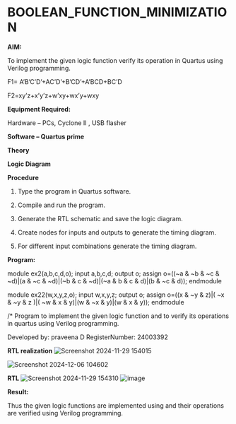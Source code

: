 # BOOLEAN_FUNCTION_MINIMIZATION

**AIM:**

To implement the given logic function verify its operation in Quartus using Verilog programming.

F1= A’B’C’D’+AC’D’+B’CD’+A’BCD+BC’D 

F2=xy’z+x’y’z+w’xy+wx’y+wxy

**Equipment Required:**

Hardware – PCs, Cyclone II , USB flasher

**Software – Quartus prime**

**Theory**

**Logic Diagram**

**Procedure**

1.	Type the program in Quartus software.

2.	Compile and run the program.

3.	Generate the RTL schematic and save the logic diagram.

4.	Create nodes for inputs and outputs to generate the timing diagram.

5.	For different input combinations generate the timing diagram.


**Program:**

module ex2(a,b,c,d,o);
input a,b,c,d;
output o;
assign o=((~a & ~b & ~c & ~d)|(a & ~c & ~d)|(~b & c & ~d)|(~a & b & c & d)|(b & ~c & d));
endmodule



module ex22(w,x,y,z,o);
input w,x,y,z;
output o;
assign o=((x & ~y & z)|( ~x & ~y & z )|( ~w & x & y)|(w & ~x & y)|(w & x & y));
endmodule 


/* Program to implement the given logic function and to verify its operations in quartus using Verilog programming. 

Developed by: praveena D 
RegisterNumber: 24003392


**RTL realization**
![Screenshot 2024-11-29 154015](https://github.com/user-attachments/assets/e4ab7323-22e8-4ca3-8cb1-6fae6f018ed3)

![Screenshot 2024-12-06 104602](https://github.com/user-attachments/assets/25ac50bb-6577-4d50-b64a-e3ca0e2a04ae)



**RTL**
![Screenshot 2024-11-29 154310](https://github.com/user-attachments/assets/02666618-28e9-4d88-8020-98a5884419c2)
![image](https://github.com/user-attachments/assets/4b212a1f-aa45-4204-a981-b6055cd4fe1a)


**Result:**

Thus the given logic functions are implemented using and their operations are verified using Verilog programming.

